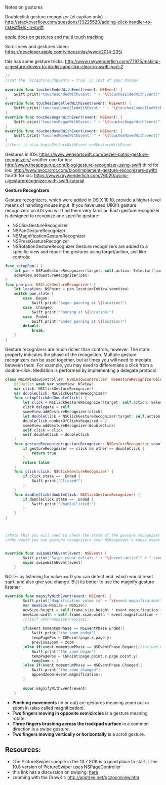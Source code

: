 Notes on gestures <!--more--> 

Doubleclick gesture recognizer (el capitan only)
http://stackoverflow.com/questions/33225520/adding-click-handler-to-nstextfield-in-swift

[apple docs on gestures and multi touch tracking](https://developer.apple.com/library/mac/documentation/Cocoa/Conceptual/EventOverview/HandlingTouchEvents/HandlingTouchEvents.html#//apple_ref/doc/uid/10000060i-CH13-SW10) 


Scroll view and gestures video: https://developer.apple.com/videos/play/wwdc2014-235/


this has some gesture tricks: http://www.raywenderlich.com/77975/making-a-gesture-driven-to-do-list-app-like-clear-in-swift-part-2



```swift
//
//set the `acceptsTouchEvents = true` in init of your NSView
 
override func touchesEndedWithEvent(event: NSEvent) {
    Swift.print("touchesEndedWithEvent: " + "\(touchesEndedWithEvent)")
}
override func touchesCancelledWithEvent(event: NSEvent) {
    Swift.print("touchesCancelledWithEvent: " + "\(touchesCancelledWithEvent)")
}
override func touchesBeganWithEvent(event: NSEvent) {
    Swift.print("touchesBeganWithEvent: " + "\(touchesBeganWithEvent)")
}
override func touchesMovedWithEvent(event: NSEvent) {
	Swift.print("touchesMovedWithEvent: " + "\(touchesMovedWithEvent)")
}
//there is also beginGestureWithEvent endGestureWithEvent
```


Gestures in IOS: https://www.weheartswift.com/bezier-paths-gesture-recognizers/
another one for ios: http://www.theappguruz.com/blog/gesture-recognizer-using-swift
third for ios: http://www.avocarrot.com/blog/implement-gesture-recognizers-swift/
fourth for ios: https://www.raywenderlich.com/76020/using-uigesturerecognizer-with-swift-tutorial


**Gesture Recognizers**

Gesture recognizers, which were added in OS X 10.10, provide a higher-level means of handling mouse input. If you have used UIKit’s gesture recognizers on iOS you will find them very familiar.
Each gesture recognizer is designed to recognize one specific gesture:
- NSClickGestureRecognizer
- NSPanGestureRecognizer
- NSMagnificationGestureRecognizer
- NSPressGestureRecognizer
- NSRotationGestureRecognizer
Gesture recognizers are added to a specific view and report the gestures using target/action, just like controls:

```swift
func setupPan() {
    let pan = NSPanGestureRecognizer(target: self,action: Selector("pan:"))
    someView.addGestureRecognizer(pan)
}
func pan(pan: NSClickGestureRecognizer) {
    let location: NSPoint = pan.locationInView(someView)
    switch pan.state {
        case .Began:
            Swift.print("Began panning at \(location)")
        case .Changed:
            Swift.print("Panning at \(location)")
        case .Ended:
            Swift.print("Ended panning at \(location)")
        default:
            break;
    }
}
```
Gesture recognizers are much richer than controls, however. The state property indicates the phase of the recognition.
Multiple gesture recognizers can be used together, but at times you will need to mediate between them. For example, you may need to differentiate a click from a double-click. Mediation is performed by implementing a delegate protocol:
```swift
class MainWindowController: NSWindowController, NSGestureRecognizerDelegate {
    @IBOutlet weak var someView: NSView!
    var click: NSClickGestureRecognizer?
    var doubleClick: NSClickGestureRecognizer?
    func setupClickAndDoubleClick() {
        let click = NSClickGestureRecognizer(target: self,action: Selector("click:"))
        click.delegate = self
        someView.addGestureRecognizer(click)
        let doubleClick = NSClickGestureRecognizer(target: self,action: Selector("doubleClick:"))
        doubleClick.numberOfClicksRequired = 2
        someView.addGestureRecognizer(doubleClick)
        self.click = click
        self.doubleClick = doubleClick
    }
    func gestureRecognizer(gestureRecognizer: NSGestureRecognizer,shouldRequireFailureOfGestureRecognizer other:NSGestureRecognizer) -> Bool {
        if gestureRecognizer == click && other == doubleClick {
            return true
        }
        return false
    }
    func click(click: NSClickGestureRecognizer) {
        if click.state == .Ended {
            Swift.print("Clicked!")
        }
    }
    func doubleClick(doubleClick: NSClickGestureRecognizer) {
        if doubleClick.state == .Ended {
            Swift.print("doubleClicked!")
        }
    }
}



//Note that you will need to check the state of the gesture recognizer in the action method, even for a simple gesture like a click, as it will first have the state .Began and then .Ended.
//Why would you use gesture recognizers over NSResponder’s mouse event methods? In an application with rich mouse event handling, the mouse event methods can become quite complicated. Gesture recognizers make it easier to segment code for different kinds of gestures. Another strong advantage is that gesture recognizers can be used in a controller – without subclassing NSView. ”



```

```swift
override func swipeWithEvent(event: NSEvent) {
        Swift.print("Swipe event.deltaY: " + "\(event.deltaY)" + " event.deltaX: " + "\(event.deltaX)")
        super.swipeWithEvent(event)
    }

```
NOTE: by listening for value == 0 you can detect end. which would reset start. and also give you change. BUt its better to use the magnify gesture listener
```swift
override func magnifyWithEvent(event: NSEvent) {
        Swift.print("Magnification value is" + "\(event.magnification)" + " event.momentumPhase: " + "\(event.momentumPhase)")
        var newSize:NSSize = NSSize()
        newSize.height = self.frame.size.height * event.magnification + 1.0
        newSize.width = self.frame.size.width * event.magnification + 1.0
        //[self setFrameSize:newSize];
        
        if(event.momentumPhase == NSEventPhase.Ended){
            Swift.print("the zoom ended")
            tempPagePos = CGPoint(page.x,page.y)
            previousZoom = zoom
        }else if(event.momentumPhase == NSEventPhase.Began){//include maybegin here
            Swift.print("the zoom began")
            tempPagePos = CGPoint(page.point.x,page.point.y)
            tempZoom = 1
        }else if(event.momentumPhase == NSEventPhase.Changed){
            Swift.print("the zoom changed")
            appendZoom(event.magnification);
        }
        
        super.magnifyWithEvent(event)
    }
```

- **Pinching movements** (in or out) are gestures meaning zoom out or zoom in (also called magnification).
- **Two fingers moving in opposite semicircles** is a gesture meaning rotate.
- **Three fingers brushing across the trackpad surface** in a common direction is a swipe gesture.
- **Two fingers moving vertically or horizontally** is a scroll gesture.


## Resources:
-  The PictureSwiper sample in the 10.7 SDK is a good place to start. (The 10.8 version of PictureSwiper uses NSPageController
- this link has a discussion on swiping: [here](http://stackoverflow.com/questions/12748072/how-to-properly-use-swipewithevent-to-navigate-a-webview-obj-c) 
- zooming with the DrawKit: http://apptree.net/gczoomview.htm